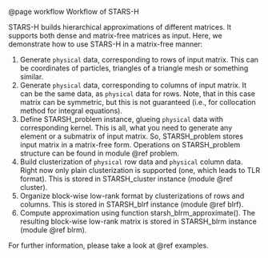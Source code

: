 @page workflow Workflow of STARS-H

STARS-H builds hierarchical approximations of different matrices. It
supports both dense and matrix-free matrices as input. Here, we demonstrate 
how to use STARS-H in a matrix-free manner:

1.  Generate `physical` data, corresponding to rows of input matrix. This can
    be coordinates of particles, triangles of a triangle mesh or something
    similar.
2.  Generate `physical` data, corresponding to columns of input matrix. It can
    be the same data, as `physical` data for rows. Note, that in this case
    matrix can be symmetric, but this is not guaranteed (i.e., for collocation
    method for integral equations).
3.  Define STARSH\_problem instance, glueing `physical` data with corresponding
    kernel. This is all, what you need to generate any element or a submatrix
    of input matrix. So, STARSH\_problem stores input matrix in a matrix-free
    form. Operations on STARSH\_problem structure can be found in module
    @ref problem.
4.  Build clusterization of `physical` row data and `physical` column data.
    Right now only plain clusterization is supported (one, which leads to TLR
    format). This is stored in STARSH\_cluster instance (module @ref cluster).
5.  Organize block-wise low-rank format by clusterizations of rows and columns.
    This is stored in STARSH\_blrf instance (module @ref blrf).
6.  Compute approximation using function starsh_blrm_approximate(). The resulting
    block-wise low-rank matrix is stored in STARSH\_blrm instance (module @ref
    blrm).

For further information, please take a look at @ref examples.
